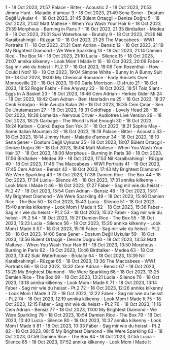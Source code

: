 1 - 18 Oct 2023, 21:57	Palace - Bitter - Acoustic
2 - 18 Oct 2023, 21:53	Jimmy Hunt - Maladie d'amour
3 - 18 Oct 2023, 21:49	Sena Şener - Dostum Değil Uykular
4 - 18 Oct 2023, 21:45	Bülent Ortaçgil - Denize Doğru
5 - 18 Oct 2023, 21:42	Matt Maltese - When You Wash Your Hair
6 - 18 Oct 2023, 21:39	Morpheus - Burning in Paris
7 - 18 Oct 2023, 21:35	Birdtalker - Medea
8 - 18 Oct 2023, 21:31	Suki Waterhouse - Brutally
9 - 18 Oct 2023, 21:29	Nil Karaibrahimgil - Rüzgar
10 - 18 Oct 2023, 21:25	The Maccabees - WW1 Portraits
11 - 18 Oct 2023, 21:21	Cem Adrian - Bensiz
12 - 18 Oct 2023, 21:19	My Brightest Diamond - We Were Sparkling
13 - 18 Oct 2023, 21:14	Damien Rice - The Box
14 - 18 Oct 2023, 21:10	Lucia - Silence
15 - 18 Oct 2023, 21:07	annika kilkenny - Look Mom I Made It
16 - 18 Oct 2023, 20:09	Faber - Sag mir wie du heisst - Pt.2
17 - 18 Oct 2023, 19:06	Tom Rosenthal - How Could I Not?
18 - 18 Oct 2023, 19:04	Simone White - Bunny In A Bunny Suit
19 - 18 Oct 2023, 19:00	My Chemical Romance - Early Sunsets Over Monroeville
20 - 18 Oct 2023, 19:00	Carla Morrison - Disfruto
21 - 18 Oct 2023, 18:52	Rogér Fakhr - Fine Anyway
22 - 18 Oct 2023, 18:51	Told Slant - Eggs In A Basket
23 - 18 Oct 2023, 18:46	Cem Adrian - Herkes Gider Mi
24 - 18 Oct 2023, 18:42	Cem Adrian - Beni Hatırladın mı
25 - 18 Oct 2023, 18:37	Cenk Erdoğan - Elde Avuçta Kalan
26 - 18 Oct 2023, 18:35	Cem Çınar - Sen De Unutamazsın
27 - 18 Oct 2023, 18:31	Goldfrapp - Lovely Head
28 - 18 Oct 2023, 18:28	Lomelda - Nervous Driver - Audiotree Live Version
29 - 18 Oct 2023, 18:25	Garbage - The World Is Not Enough
30 - 18 Oct 2023, 18:24	Kalben - Çünkü Başka Sen Yok
31 - 18 Oct 2023, 18:21	Sophie May - Some Italian Mountain
32 - 18 Oct 2023, 18:18	Palace - Bitter - Acoustic
33 - 18 Oct 2023, 18:14	Jimmy Hunt - Maladie d'amour
34 - 18 Oct 2023, 18:10	Sena Şener - Dostum Değil Uykular
35 - 18 Oct 2023, 18:07	Bülent Ortaçgil - Denize Doğru
36 - 18 Oct 2023, 18:04	Matt Maltese - When You Wash Your Hair
37 - 18 Oct 2023, 18:00	Morpheus - Burning in Paris
38 - 18 Oct 2023, 17:56	Birdtalker - Medea
39 - 18 Oct 2023, 17:53	Nil Karaibrahimgil - Rüzgar
40 - 18 Oct 2023, 17:49	The Maccabees - WW1 Portraits
41 - 18 Oct 2023, 17:45	Cem Adrian - Bensiz
42 - 18 Oct 2023, 17:43	My Brightest Diamond - We Were Sparkling
43 - 18 Oct 2023, 17:38	Damien Rice - The Box
44 - 18 Oct 2023, 17:34	Lucia - Silence
45 - 18 Oct 2023, 17:31	annika kilkenny - Look Mom I Made It
46 - 18 Oct 2023, 17:27	Faber - Sag mir wie du heisst - Pt.2
47 - 18 Oct 2023, 15:54	Cem Adrian - Bensiz
48 - 18 Oct 2023, 15:51	My Brightest Diamond - We Were Sparkling
49 - 18 Oct 2023, 15:46	Damien Rice - The Box
50 - 18 Oct 2023, 15:43	Lucia - Silence
51 - 18 Oct 2023, 15:40	annika kilkenny - Look Mom I Made It
52 - 18 Oct 2023, 15:36	Faber - Sag mir wie du heisst - Pt.2
53 - 18 Oct 2023, 15:32	Faber - Sag mir wie du heisst - Pt.2
54 - 18 Oct 2023, 15:27	Damien Rice - The Box
55 - 18 Oct 2023, 15:23	Lucia - Silence
56 - 18 Oct 2023, 15:20	annika kilkenny - Look Mom I Made It
57 - 18 Oct 2023, 15:16	Faber - Sag mir wie du heisst - Pt.2
58 - 18 Oct 2023, 14:00	Sena Şener - Dostum Değil Uykular
59 - 18 Oct 2023, 13:56	Bülent Ortaçgil - Denize Doğru
60 - 18 Oct 2023, 13:53	Matt Maltese - When You Wash Your Hair
61 - 18 Oct 2023, 13:50	Morpheus - Burning in Paris
62 - 18 Oct 2023, 13:46	Birdtalker - Medea
63 - 18 Oct 2023, 13:42	Suki Waterhouse - Brutally
64 - 18 Oct 2023, 13:39	Nil Karaibrahimgil - Rüzgar
65 - 18 Oct 2023, 13:36	The Maccabees - WW1 Portraits
66 - 18 Oct 2023, 13:32	Cem Adrian - Bensiz
67 - 18 Oct 2023, 13:29	My Brightest Diamond - We Were Sparkling
68 - 18 Oct 2023, 13:25	Damien Rice - The Box
69 - 18 Oct 2023, 13:21	Lucia - Silence
70 - 18 Oct 2023, 13:18	annika kilkenny - Look Mom I Made It
71 - 18 Oct 2023, 13:14	Faber - Sag mir wie du heisst - Pt.2
72 - 18 Oct 2023, 12:26	annika kilkenny - Look Mom I Made It
73 - 18 Oct 2023, 12:22	Faber - Sag mir wie du heisst - Pt.2
74 - 18 Oct 2023, 12:19	annika kilkenny - Look Mom I Made It
75 - 18 Oct 2023, 12:15	Faber - Sag mir wie du heisst - Pt.2
76 - 18 Oct 2023, 11:16	Cem Adrian - Bensiz
77 - 18 Oct 2023, 11:00	My Brightest Diamond - We Were Sparkling
78 - 18 Oct 2023, 10:54	Damien Rice - The Box
79 - 18 Oct 2023, 10:40	Lucia - Silence
80 - 18 Oct 2023, 10:37	annika kilkenny - Look Mom I Made It
81 - 18 Oct 2023, 10:33	Faber - Sag mir wie du heisst - Pt.2
82 - 18 Oct 2023, 08:15	My Brightest Diamond - We Were Sparkling
83 - 18 Oct 2023, 07:59	Damien Rice - The Box
84 - 18 Oct 2023, 07:55	Lucia - Silence
85 - 18 Oct 2023, 07:52	annika kilkenny - Look Mom I Made It
